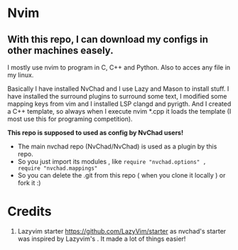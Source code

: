 # Nvim
With this repo, I can download my configs in other machines easely.
---
I mostly use nvim to program in C, C++ and Python. Also to acces any file in my linux.

Basically I have installed NvChad and I use Lazy and Mason to install stuff. I have installed the surround plugins to surround some text, I modified some mapping keys from vim and I installed LSP clangd and pyrigth. And I created a C++ template, so always when I execute nvim *.cpp it loads the template (I most use this for programing competition).

**This repo is supposed to used as config by NvChad users!**

- The main nvchad repo (NvChad/NvChad) is used as a plugin by this repo.
- So you just import its modules , like `require "nvchad.options" , require "nvchad.mappings"`
- So you can delete the .git from this repo ( when you clone it locally ) or fork it :)

# Credits

1) Lazyvim starter https://github.com/LazyVim/starter as nvchad's starter was inspired by Lazyvim's . It made a lot of things easier!
